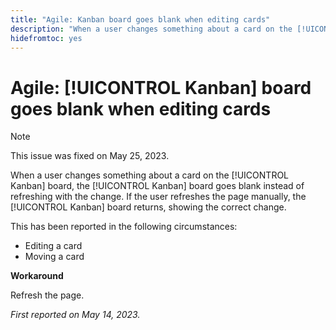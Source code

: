 ```yaml
---
title: "Agile: Kanban board goes blank when editing cards"
description: "When a user changes something about a card on the [!UICONTROL Kanban] board, the [!UICONTROL Kanban] board goes blank instead of refreshing with the change. If the user refreshes the page manually, the [!UICONTROL Kanban] board returns, showing the correct change."
hidefromtoc: yes
---
```


# Agile: [!UICONTROL Kanban] board goes blank when editing cards

>[!NOTE]
>
>This issue was fixed on May 25, 2023.

When a user changes something about a card on the [!UICONTROL Kanban] board, the [!UICONTROL Kanban] board goes blank instead of refreshing with the change. If the user refreshes the page manually, the [!UICONTROL Kanban] board returns, showing the correct change.

This has been reported in the following circumstances:

* Editing a card
* Moving a card

**Workaround**

Refresh the page.

_First reported on May 14, 2023._

